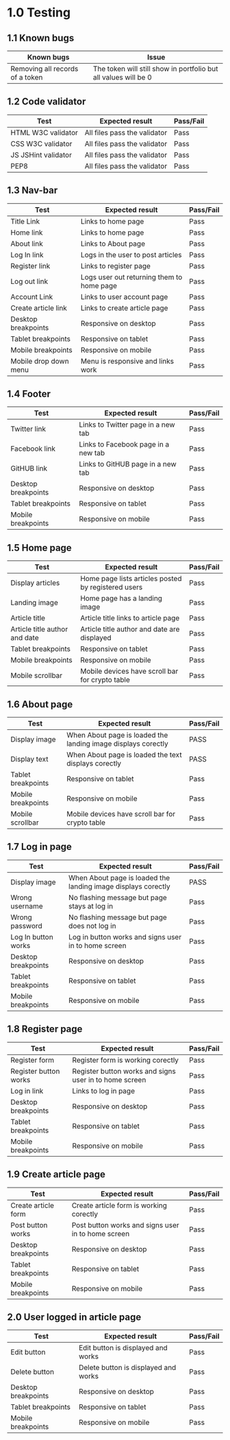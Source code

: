 # 1.0 Testing

## 1.1 Known bugs

| Known bugs  | Issue |
| --------------- | ------------------------------------------------------------------------- |
| Removing all records of a token | The token will still show in portfolio but all values will be 0 |

## 1.2 Code validator

| Test  | Expected result | Pass/Fail |
| --------------- | ------------------------------------------------------------------------- | --------- |
| HTML W3C validator | All files pass the validator | Pass |
| CSS W3C validator | All files pass the validator | Pass |
| JS JSHint validator | All files pass the validator | Pass | 
| PEP8 | All files pass the validator | Pass |

## 1.3 Nav-bar

| Test  | Expected result | Pass/Fail |
| --------------- | ------------------------------------------------------------------------- | --------- |
| Title Link | Links to home page | Pass |
| Home link | Links to home page | Pass |
| About link | Links to About page | Pass |
| Log In link | Logs in the user to post articles | Pass |
| Register link | Links to register page | Pass |
| Log out link | Logs user out returning them to home page | Pass |
| Account Link | Links to user account page | Pass |
| Create article link | Links to create article page | Pass |
| Desktop breakpoints | Responsive on desktop | Pass |
| Tablet breakpoints | Responsive on tablet | Pass |
| Mobile breakpoints | Responsive on mobile | Pass |
| Mobile drop down menu | Menu is responsive and links work | Pass |

## 1.4 Footer

| Test  | Expected result | Pass/Fail |
| --------------- | ------------------------------------------------------------------------- | --------- |
| Twitter link | Links to Twitter page in a new tab | Pass |
| Facebook link | Links to Facebook page in a new tab | Pass |
| GitHUB link | Links to GitHUB page in a new tab | Pass |
| Desktop breakpoints | Responsive on desktop | Pass |
| Tablet breakpoints | Responsive on tablet | Pass |
| Mobile breakpoints | Responsive on mobile | Pass |

## 1.5 Home page

| Test  | Expected result | Pass/Fail |
| --------------- | ------------------------------------------------------------------------- | --------- |
| Display articles | Home page lists articles posted by registered users | Pass |
| Landing image | Home page has a landing image | Pass |
| Article title | Article title links to article page | Pass |
| Article title author and date | Article title author and date are displayed | Pass |
| Tablet breakpoints | Responsive on tablet | Pass |
| Mobile breakpoints | Responsive on mobile | Pass |
| Mobile scrollbar | Mobile devices have scroll bar for crypto table | Pass |

## 1.6 About page

| Test  | Expected result | Pass/Fail |
| --------------- | ------------------------------------------------------------------------- | --------- |
| Display image | When About page is loaded the landing image displays corectly | PASS |
| Display text | When About page is loaded the text displays corectly | PASS |
| Tablet breakpoints | Responsive on tablet | Pass |
| Mobile breakpoints | Responsive on mobile | Pass |
| Mobile scrollbar | Mobile devices have scroll bar for crypto table | Pass |

## 1.7 Log in page

| Test  | Expected result | Pass/Fail |
| --------------- | ------------------------------------------------------------------------- | --------- |
| Display image | When About page is loaded the landing image displays corectly | PASS |
| Wrong username | No flashing message but page stays at log in | Pass |
| Wrong password | No flashing message but page does not log in | Pass |
| Log In button works | Log in button works and signs user in to home screen | Pass |
| Desktop breakpoints | Responsive on desktop | Pass |
| Tablet breakpoints | Responsive on tablet | Pass |
| Mobile breakpoints | Responsive on mobile | Pass |

## 1.8 Register page

| Test  | Expected result | Pass/Fail |
| --------------- | ------------------------------------------------------------------------- | --------- |
| Register form | Register form is working corectly | Pass |
| Register button works | Register button works and signs user in to home screen | Pass |
| Log in link | Links to log in page | Pass |
| Desktop breakpoints | Responsive on desktop | Pass |
| Tablet breakpoints | Responsive on tablet | Pass |
| Mobile breakpoints | Responsive on mobile | Pass |

## 1.9 Create article page

| Test  | Expected result | Pass/Fail |
| --------------- | ------------------------------------------------------------------------- | --------- |
| Create article form | Create article form is working corectly | Pass |
| Post button works | Post button works and signs user in to home screen | Pass |
| Desktop breakpoints | Responsive on desktop | Pass |
| Tablet breakpoints | Responsive on tablet | Pass |
| Mobile breakpoints | Responsive on mobile | Pass |

## 2.0 User logged in article page

| Test  | Expected result | Pass/Fail |
| --------------- | ------------------------------------------------------------------------- | --------- |
| Edit button | Edit button is displayed and works | Pass |
| Delete button | Delete button is displayed and works | Pass |
| Desktop breakpoints | Responsive on desktop | Pass |
| Tablet breakpoints | Responsive on tablet | Pass |
| Mobile breakpoints | Responsive on mobile | Pass |